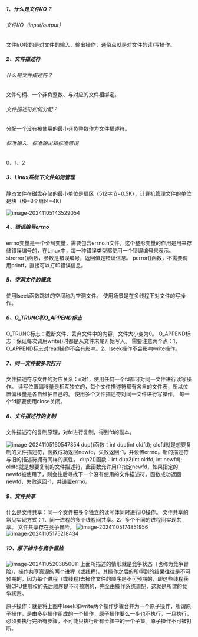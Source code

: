 ##### 1、什么是文件I/O？

###### 文件I/O（input/output）

文件I/O指的是对文件的输入、输出操作，通俗点就是对文件的读/写操作。

##### 2、文件描述符

###### 什么是文件描述符？

文件句柄、一个非负整数、与对应的文件相绑定。

###### 文件描述符如何分配？

分配一个没有被使用的最小非负整数作为文件描述符。

###### 标准输入、标准输出和标准错误

0、1、2

##### 3、Linux系统下文件如何管理

静态文件在磁盘存储的最小单位是扇区（512字节=0.5K），计算机管理文件的单位是块（块=8个扇区=4K）

![image-20241105143529054](/home/wqh/Project/Linux/Linux_C/chapter_0/documents/02_文件IO.assets/文件描述符、文件表以及inode之间的关系.png)


##### 4、错误编号errno

errno变量是一个全局变量，需要包含errno.h文件，这个整形变量的作用是用来存储错误编号的，在Linux中，每一种错误类型都使用一个错误编号来表示。
strerror()函数，参数是错误编号，返回值是错误信息。
perror()函数，不需要调用printf，直接可以打印错误信息。

##### 5、空洞文件的概念

使用lseek函数跳过的空间称为空洞文件。
使用场景是在多线程下对文件的写操作。

##### 6、O_TRUNC和O_APPEND标志

O_TRUNC标志：截断文件、丢弃文件中的内容，文件大小变为0。
O_APPEND标志：保证每次调用write()时都是从文件末尾开始写入。
需要注意两个点：1、O_APPEND标志对read操作不会有影响。2、lseek操作不会影响write操作。

##### 7、同一文件被多次打开

文件描述符与文件的对应关系：n对1，使用任何一个fd都可对同一文件进行读写操作。
读写位置偏移量是相互独立的，每个文件描述符都有各自的文件表，所以位置偏移量是各自维护自己的。
使用多个文件描述符对同一文件进行写操作。
每一个fd都要使用close关闭。

##### 8、文件描述符的复制

文件描述符的复制原理，对fd进行复制，得到fd的副本。

![image-20241105160547354](/home/wqh/Project/Linux/Linux_C/chapter_0/documents/02_文件IO.assets/指向同一个文件表.png)
dup()函数：int dup(int oldfd);	oldfd就是想要复制的文件描述符，函数成功返回newfd，失败返回-1，并设置errno。新的描述符与旧的描述符拥有同样的属性。
dup2()函数：int dup2(int oldfd, int newfd); 	oldfd就是想要复制的文件描述符，此函数允许用户指定newfd，如果指定的newfd被使用了，则会往后寻找下一个没有使用的文件描述符，函数成功返回newfd，失败返回-1，并设置errno。

##### 9、文件共享

什么是文件共享：同一个文件被多个独立的读写体同时进行IO操作。
文件共享的常见实现方式：1、同一进程的多个线程间共享。2、多个不同的进程间实现共享。
文件共享存在竞争冒险。
![image-20241105174851956](/home/wqh/Project/Linux/Linux_C/chapter_0/documents/02_文件IO.assets/不同进程open打开同一文件数据结构关系图.png)
![image-20241105175218434](/home/wqh/Project/Linux/Linux_C/chapter_0/documents/02_文件IO.assets/同一进程多次open打开同一文件各数据结构关系图.png)

##### 10、原子操作与竞争冒险

![image-20241105203850011](/home/wqh/Project/Linux/Linux_C/chapter_0/documents/02_文件IO.assets/AB进程工作流程.png)
上面所描述的情形就是竞争状态（也称为竞争冒险)，操作共享资源的两个进程（或线程)，其操作之后的所得到的结果往往是不可预期的，因为每个进程（或线程)去操作文件的顺序是不可预期的，即这些线程获得CPU使用权的先后顺序是不可预期的，完全由操作系统调配，这就是所谓的竞争状态。

原子操作：就是将上图中lseek和write两个操作步骤合并为一个原子操作，所谓原子操作，是由多步操作组成的一个操作，原子操作要么一步也不执行，一旦执行，必须要执行完所有步骤，不可能只执行所有步骤中的一个子集。原子操作不可被打断。